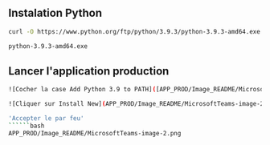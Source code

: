 ## Instalation Python
```bash
curl -O https://www.python.org/ftp/python/3.9.3/python-3.9.3-amd64.exe
```
```bash
python-3.9.3-amd64.exe
```

## Lancer l'application production
```bash
![Cocher la case Add Python 3.9 to PATH]([APP_PROD/Image_README/MicrosoftTeams-image-2.png](https://github.com/MaloM03/ProjetPythonAAM/blob/13f2d6e4a3bea9c56805d0ad42e37b87648a839b/APP_PROD/Image_README/MicrosoftTeams-image-2.png)https://github.com/MaloM03/ProjetPythonAAM/blob/13f2d6e4a3bea9c56805d0ad42e37b87648a839b/APP_PROD/Image_README/MicrosoftTeams-image-2.png)
```
```bash
![Cliquer sur Install New](APP_PROD/Image_README/MicrosoftTeams-image-2.png)
```
```bash
'Accepter le par feu'
``````bash
APP_PROD/Image_README/MicrosoftTeams-image-2.png
```
